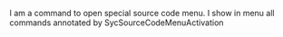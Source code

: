 I am a command to open special source code menu.
I show in menu all commands annotated by SycSourceCodeMenuActivation